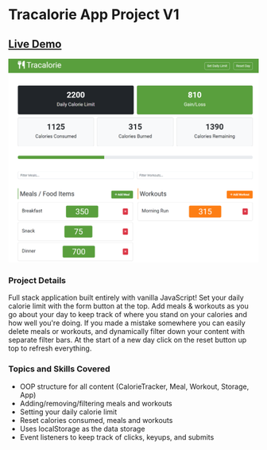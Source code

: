 # Tracalorie App Project V1

## [Live Demo](https://js-tracalorie-v1-gdbecker.netlify.app/)

!["HomePage"](HomePage.png)

### Project Details

Full stack application built entirely with vanilla JavaScript! Set your daily calorie limit with the form button at the top. Add meals & workouts as you go about your day to keep track of where you stand on your calories and how well you're doing. If you made a mistake somewhere you can easily delete meals or workouts, and dynamically filter down your content with separate filter bars. At the start of a new day click on the reset button up top to refresh everything.

### Topics and Skills Covered

- OOP structure for all content (CalorieTracker, Meal, Workout, Storage, App)
- Adding/removing/filtering meals and workouts
- Setting your daily calorie limit
- Reset calories consumed, meals and workouts
- Uses localStorage as the data storage
- Event listeners to keep track of clicks, keyups, and submits
